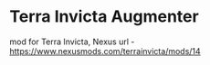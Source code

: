 # Terra Invicta Augmenter

mod for Terra Invicta, Nexus url - https://www.nexusmods.com/terrainvicta/mods/14
